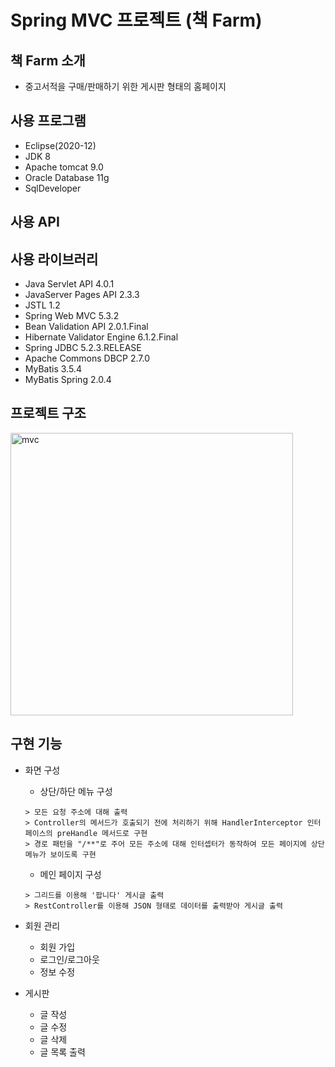 # Spring MVC 프로젝트 (책 Farm)

## 책 Farm 소개
+ 중고서적을 구매/판매하기 위한 게시판 형태의 홈페이지

## 사용 프로그램
+ Eclipse(2020-12)
+ JDK 8
+ Apache tomcat 9.0
+ Oracle Database 11g
+ SqlDeveloper

## 사용 API

## 사용 라이브러리
+ Java Servlet API 4.0.1
+ JavaServer Pages API 2.3.3
+ JSTL 1.2
+ Spring Web MVC 5.3.2
+ Bean Validation API 2.0.1.Final
+ Hibernate Validator Engine 6.1.2.Final
+ Spring JDBC 5.2.3.RELEASE
+ Apache Commons DBCP 2.7.0
+ MyBatis 3.5.4
+ MyBatis Spring 2.0.4

## 프로젝트 구조
<img width="452" alt="mvc" src="https://user-images.githubusercontent.com/46749717/106530688-2647b000-6530-11eb-885c-4533ff575d50.PNG">

## 구현 기능
+ 화면 구성
  + 상단/하단 메뉴 구성
  ```
  > 모든 요청 주소에 대해 출력
  > Controller의 메서드가 호출되기 전에 처리하기 위해 HandlerInterceptor 인터페이스의 preHandle 메서드로 구현
  > 경로 패턴을 "/**"로 주어 모든 주소에 대해 인터셉터가 동작하여 모든 페이지에 상단 메뉴가 보이도록 구현
  ```
  + 메인 페이지 구성
  ```
  > 그리드를 이용해 '팝니다' 게시글 출력
  > RestController를 이용해 JSON 형태로 데이터를 출력받아 게시글 출력
  ```
  
+ 회원 관리
  + 회원 가입
  + 로그인/로그아웃
  + 정보 수정
  
+ 게시판
  + 글 작성
  + 글 수정
  + 글 삭제
  + 글 목록 출력
 
